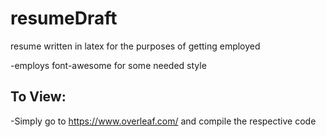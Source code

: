 # resumeDraft
resume written in latex for the purposes of getting employed

-employs font-awesome for some needed style

## To View:
-Simply go to https://www.overleaf.com/ and compile the respective code
